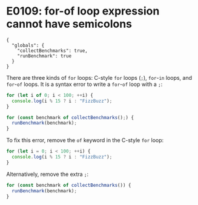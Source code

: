 # E0109: for-of loop expression cannot have semicolons

```config-for-examples
{
  "globals": {
    "collectBenchmarks": true,
    "runBenchmark": true
  }
}
```

There are three kinds of `for` loops: C-style `for` loops (`;`), `for`-`in`
loops, and `for`-`of` loops. It is a syntax error to write a `for`-`of` loop
with a `;`:

```javascript
for (let i of 0; i < 100; ++i) {
  console.log(i % 15 ? i : "FizzBuzz");
}

for (const benchmark of collectBenchmarks();) {
  runBenchmark(benchmark);
}
```

To fix this error, remove the `of` keyword in the C-style `for` loop:

```javascript
for (let i = 0; i < 100; ++i) {
  console.log(i % 15 ? i : "FizzBuzz");
}
```

Alternatively, remove the extra `;`:

```javascript
for (const benchmark of collectBenchmarks()) {
  runBenchmark(benchmark);
}
```
